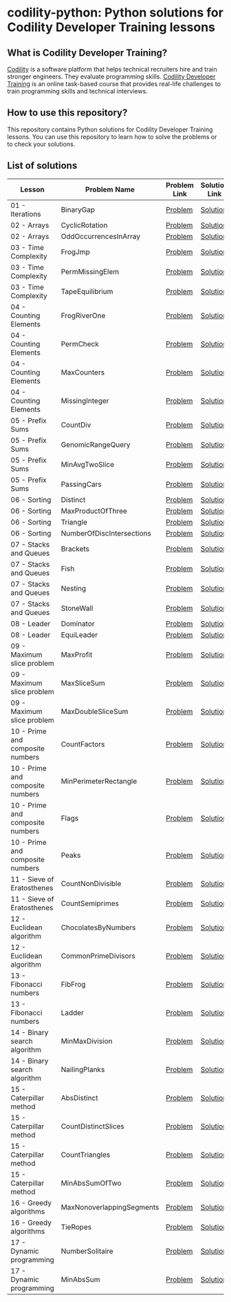 # codility-python: Python solutions for Codility Developer Training lessons
## What is Codility Developer Training?
[Codility](https://www.codility.com/) is a software platform that helps technical recruiters hire and train stronger engineers. They evaluate programming skills.
[Codility Developer Training](https://app.codility.com/programmers/lessons/) is an online task-based course that provides real-life challenges to train programming skills and technical interviews.
## How to use this repository?
This repository contains Python solutions for Codility Developer Training lessons. You can use this repository to learn how to solve the problems or to check your solutions.

## List of solutions
| Lesson                           | Problem Name              | Problem Link                                                                                                    | Solution  Link                                                                             |
| -------------------------------- | ------------------------- | --------------------------------------------------------------------------------------------------------------- | ------------------------------------------------------------------------------------------ |
| 01 - Iterations                  | BinaryGap                 | [Problem](https://app.codility.com/programmers/lessons/1-iterations/binary_gap/)                                | [Solution](Lesson%2001%20-%20Iterations/binary_gap.py)                                     |
| 02 - Arrays                      | CyclicRotation            | [Problem](https://app.codility.com/programmers/lessons/2-arrays/cyclic_rotation/)                               | [Solution](Lesson%2002%20-%20Arrays/cyclic_rotation.py)                                    |
| 02 - Arrays                      | OddOccurrencesInArray     | [Problem](https://app.codility.com/programmers/lessons/2-arrays/odd_occurrences_in_array/)                      | [Solution](Lesson%2002%20-%20Arrays/odd_occurrences_in_array.py)                           |
| 03 - Time Complexity             | FrogJmp                   | [Problem](https://app.codility.com/programmers/lessons/3-time_complexity/frog_jmp/)                             | [Solution](Lesson%2003%20-%20Time%20Complexity/frog_jmp.py)                                |
| 03 - Time Complexity             | PermMissingElem           | [Problem](https://app.codility.com/programmers/lessons/3-time_complexity/perm_missing_elem/)                    | [Solution](Lesson%2003%20-%20Time%20Complexity/perm_missing_elem.py)                       |
| 03 - Time Complexity             | TapeEquilibrium           | [Problem](https://app.codility.com/programmers/lessons/3-time_complexity/tape_equilibrium/)                     | [Solution](Lesson%2003%20-%20Time%20Complexity/tape_equilibrium.py)                        |
| 04 - Counting Elements           | FrogRiverOne              | [Problem](https://app.codility.com/programmers/lessons/4-counting_elements/frog_river_one/)                     | [Solution](Lesson%2004%20-%20Counting%20Elements/frog_river_one.py)                        |
| 04 - Counting Elements           | PermCheck                 | [Problem](https://app.codility.com/programmers/lessons/4-counting_elements/perm_check/)                         | [Solution](Lesson%2004%20-%20Counting%20Elements/perm_check.py)                            |
| 04 - Counting Elements           | MaxCounters               | [Problem](https://app.codility.com/programmers/lessons/4-counting_elements/max_counters/)                       | [Solution](Lesson%2004%20-%20Counting%20Elements/max_counters.py)                          |
| 04 - Counting Elements           | MissingInteger            | [Problem](https://app.codility.com/programmers/lessons/4-counting_elements/missing_integer/)                    | [Solution](Lesson%2004%20-%20Counting%20Elements/missing_integer.py)                       |
| 05 - Prefix Sums                 | CountDiv                  | [Problem](https://app.codility.com/programmers/lessons/5-prefix_sums/count_div/)                                | [Solution](Lesson%2005%20-%20Prefix%20Sums/count_div.py)                                   |
| 05 - Prefix Sums                 | GenomicRangeQuery         | [Problem](https://app.codility.com/programmers/lessons/5-prefix_sums/genomic_range_query/)                      | [Solution](Lesson%2005%20-%20Prefix%20Sums/genomic_range_query.py)                         |
| 05 - Prefix Sums                 | MinAvgTwoSlice            | [Problem](https://app.codility.com/programmers/lessons/5-prefix_sums/min_avg_two_slice/)                        | [Solution](Lesson%2005%20-%20Prefix%20Sums/min_avg_two_slice.py)                           |
| 05 - Prefix Sums                 | PassingCars               | [Problem](https://app.codility.com/programmers/lessons/5-prefix_sums/passing_cars/)                             | [Solution](Lesson%2005%20-%20Prefix%20Sums/passing_cars.py)                                |
| 06 - Sorting                     | Distinct                  | [Problem](https://app.codility.com/programmers/lessons/6-sorting/distinct/)                                     | [Solution](Lesson%2006%20-%20Sorting/distinct.py)                                          |
| 06 - Sorting                     | MaxProductOfThree         | [Problem](https://app.codility.com/programmers/lessons/6-sorting/max_product_of_three/)                         | [Solution](Lesson%2006%20-%20Sorting/max_product_of_three.py)                              |
| 06 - Sorting                     | Triangle                  | [Problem](https://app.codility.com/programmers/lessons/6-sorting/triangle/)                                     | [Solution](Lesson%2006%20-%20Sorting/triangle.py)                                          |
| 06 - Sorting                     | NumberOfDiscIntersections | [Problem](https://app.codility.com/programmers/lessons/6-sorting/number_of_disc_intersections/)                 | [Solution](Lesson%2006%20-%20Sorting/number_of_disc_intersections.py)                      |
| 07 - Stacks and Queues           | Brackets                  | [Problem](https://app.codility.com/programmers/lessons/7-stacks_and_queues/brackets/)                           | [Solution](Lesson%2007%20-%20Stacks%20and%20Queues/brackets.py)                            |
| 07 - Stacks and Queues           | Fish                      | [Problem](https://app.codility.com/programmers/lessons/7-stacks_and_queues/fish/)                               | [Solution](Lesson%2007%20-%20Stacks%20and%20Queues/fish.py)                                |
| 07 - Stacks and Queues           | Nesting                   | [Problem](https://app.codility.com/programmers/lessons/7-stacks_and_queues/nesting/)                            | [Solution](Lesson%2007%20-%20Stacks%20and%20Queues/nesting.py)                             |
| 07 - Stacks and Queues           | StoneWall                 | [Problem](https://app.codility.com/programmers/lessons/7-stacks_and_queues/stone_wall/)                         | [Solution](Lesson%2007%20-%20Stacks%20and%20Queues/stone_wall.py)                          |
| 08 - Leader                      | Dominator                 | [Problem](https://app.codility.com/programmers/lessons/8-leader/dominator/)                                     | [Solution](Lesson%2008%20-%20Leader/dominator.py)                                          |
| 08 - Leader                      | EquiLeader                | [Problem](https://app.codility.com/programmers/lessons/8-leader/equi_leader/)                                   | [Solution](Lesson%2008%20-%20Leader/equi_leader.py)                                        |
| 09 - Maximum slice problem       | MaxProfit                 | [Problem](https://app.codility.com/programmers/lessons/9-maximum_slice_problem/max_profit/)                     | [Solution](Lesson%2009%20-%20Maximum%20slice%20problem/max_profit.py)                      |
| 09 - Maximum slice problem       | MaxSliceSum               | [Problem](https://app.codility.com/programmers/lessons/9-maximum_slice_problem/max_slice_sum/)                  | [Solution](Lesson%2009%20-%20Maximum%20slice%20problem/max_slice_sum.py)                   |
| 09 - Maximum slice problem       | MaxDoubleSliceSum         | [Problem](https://app.codility.com/programmers/lessons/9-maximum_slice_problem/max_double_slice_sum/)           | [Solution](Lesson%2009%20-%20Maximum%20slice%20problem/max_double_slice_sum.py)            |
| 10 - Prime and composite numbers | CountFactors              | [Problem](https://app.codility.com/programmers/lessons/10-prime_and_composite_numbers/count_factors/)           | [Solution](Lesson%2010%20-%20Prime%20and%20composite%20numbers/count_factors.py)           |
| 10 - Prime and composite numbers | MinPerimeterRectangle     | [Problem](https://app.codility.com/programmers/lessons/10-prime_and_composite_numbers/min_perimeter_rectangle/) | [Solution](Lesson%2010%20-%20Prime%20and%20composite%20numbers/min_perimeter_rectangle.py) |
| 10 - Prime and composite numbers | Flags                     | [Problem](https://app.codility.com/programmers/lessons/10-prime_and_composite_numbers/flags/)                   | [Solution](Lesson%2010%20-%20Prime%20and%20composite%20numbers/flags.py)                   |
| 10 - Prime and composite numbers | Peaks                     | [Problem](https://app.codility.com/programmers/lessons/10-prime_and_composite_numbers/peaks/)                   | [Solution](Lesson%2010%20-%20Prime%20and%20composite%20numbers/peaks.py)                   |
| 11 - Sieve of Eratosthenes       | CountNonDivisible         | [Problem](https://app.codility.com/programmers/lessons/11-sieve_of_eratosthenes/count_non_divisible/)           | [Solution](Lesson%2011%20-%20Sieve%20of%20Eratosthenes/count_non_divisible.py)             |
| 11 - Sieve of Eratosthenes       | CountSemiprimes           | [Problem](https://app.codility.com/programmers/lessons/11-sieve_of_eratosthenes/count_semiprimes/)              | [Solution](Lesson%2011%20-%20Sieve%20of%20Eratosthenes/count_semiprimes.py)                |
| 12 - Euclidean algorithm         | ChocolatesByNumbers       | [Problem](https://app.codility.com/programmers/lessons/12-euclidean_algorithm/chocolates_by_numbers/)           | [Solution](Lesson%2012%20-%20Euclidean%20algorithm/chocolates_by_numbers.py)               |
| 12 - Euclidean algorithm         | CommonPrimeDivisors       | [Problem](https://app.codility.com/programmers/lessons/12-euclidean_algorithm/common_prime_divisors/)           | [Solution](Lesson%2012%20-%20Euclidean%20algorithm/common_prime_divisors.py)               |
| 13 - Fibonacci numbers           | FibFrog                   | [Problem](https://app.codility.com/programmers/lessons/13-fibonacci_numbers/fib_frog/)                          | [Solution](Lesson%2013%20-%20Fibonacci%20numbers/fib_frog.py)                              |
| 13 - Fibonacci numbers           | Ladder                    | [Problem](https://app.codility.com/programmers/lessons/13-fibonacci_numbers/ladder/)                            | [Solution](Lesson%2013%20-%20Fibonacci%20numbers/ladder.py)                                |
| 14 - Binary search algorithm     | MinMaxDivision            | [Problem](https://app.codility.com/programmers/lessons/14-binary_search_algorithm/min_max_division/)            | [Solution](Lesson%2014%20-%20Binary%20search%20algorithm/min_max_division.py)              |
| 14 - Binary search algorithm     | NailingPlanks             | [Problem](https://app.codility.com/programmers/lessons/14-binary_search_algorithm/nailing_planks/)              | [Solution](Lesson%2014%20-%20Binary%20search%20algorithm/nailing_planks.py)                |
| 15 - Caterpillar method          | AbsDistinct               | [Problem](https://app.codility.com/programmers/lessons/15-caterpillar_method/abs_distinct/)                     | [Solution](Lesson%2015%20-%20Caterpillar%20method/abs_distinct.py)                         |
| 15 - Caterpillar method          | CountDistinctSlices       | [Problem](https://app.codility.com/programmers/lessons/15-caterpillar_method/count_distinct_slices/)            | [Solution](Lesson%2015%20-%20Caterpillar%20method/count_distinct_slices.py)                |
| 15 - Caterpillar method          | CountTriangles            | [Problem](https://app.codility.com/programmers/lessons/15-caterpillar_method/count_triangles/)                  | [Solution](Lesson%2015%20-%20Caterpillar%20method/count_triangles.py)                      |
| 15 - Caterpillar method          | MinAbsSumOfTwo            | [Problem](https://app.codility.com/programmers/lessons/15-caterpillar_method/min_abs_sum_of_two/)               | [Solution](Lesson%2015%20-%20Caterpillar%20method/min_abs_sum_of_two.py)                   |
| 16 - Greedy algorithms           | MaxNonoverlappingSegments | [Problem](https://app.codility.com/programmers/lessons/16-greedy_algorithms/max_nonoverlapping_segments/)       | [Solution](Lesson%2016%20-%20Greedy%20algorithms/max_nonoverlapping_segments.py)           |
| 16 - Greedy algorithms           | TieRopes                  | [Problem](https://app.codility.com/programmers/lessons/16-greedy_algorithms/tie_ropes/)                         | [Solution](Lesson%2016%20-%20Greedy%20algorithms/tie_ropes.py)                             |
| 17 - Dynamic programming         | NumberSolitaire           | [Problem](https://app.codility.com/programmers/lessons/17-dynamic_programming/number_solitaire/)                | [Solution](Lesson%2017%20-%20Dynamic%20programming/number_solitaire.py)                    |
| 17 - Dynamic programming         | MinAbsSum                 | [Problem](https://app.codility.com/programmers/lessons/17-dynamic_programming/min_abs_sum/)                     | [Solution](Lesson%2017%20-%20Dynamic%20programming/min_abs_sum.py)                         |
